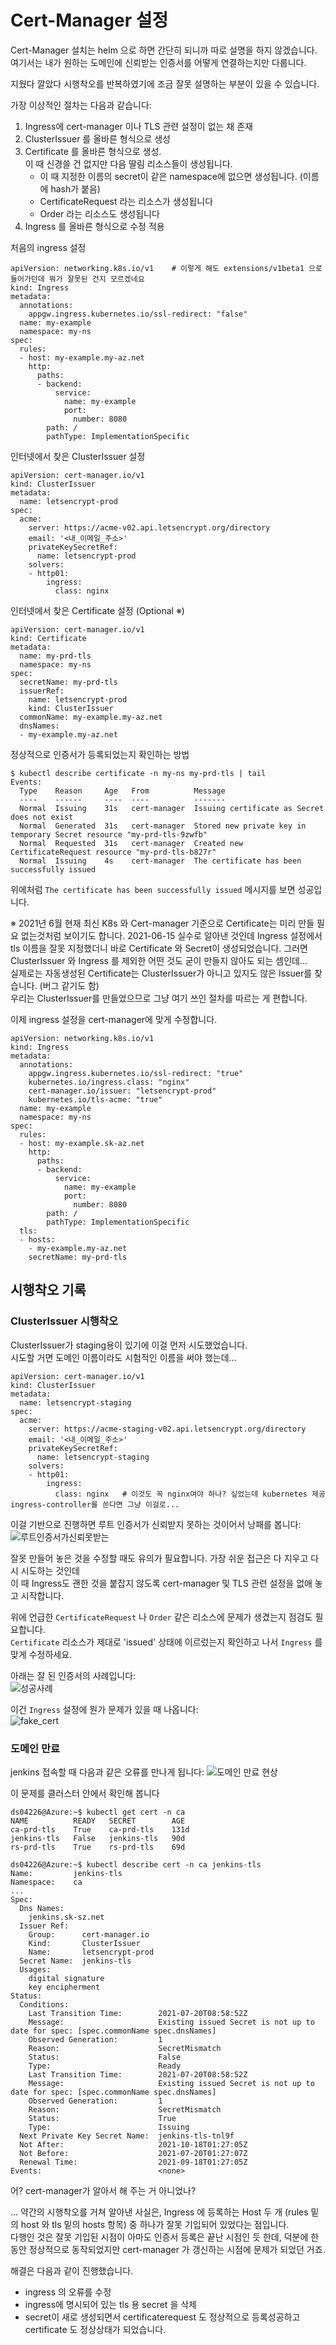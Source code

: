 # Cert-Manager 설정

Cert-Manager 설치는 helm 으로 하면 간단히 되니까 따로 설명을 하지 않겠습니다.  
여기서는 내가 원하는 도메인에 신뢰받는 인증서를 어떻게 연결하는지만 다룹니다.

지웠다 깔았다 시행착오를 반복하였기에 조금 잘못 설명하는 부분이 있을 수 있습니다.

가장 이상적인 절차는 다음과 같습니다:
1. Ingress에 cert-manager 이나 TLS 관련 설정이 없는 채 존재
2. ClusterIssuer 를 올바른 형식으로 생성
3. Certificate 를 올바른 형식으로 생성.  
   이 때 신경쓸 건 없지만 다음 딸림 리소스들이 생성됩니다.
   - 이 때 지정한 이름의 secret이 같은 namespace에 없으면 생성됩니다. (이름에 hash가 붙음) 
   - CertificateRequest 라는 리소스가 생성됩니다
   - Order 라는 리소스도 생성됩니다
4. Ingress 를 올바른 형식으로 수정 적용


처음의 ingress 설정
```
apiVersion: networking.k8s.io/v1    # 이렇게 해도 extensions/v1beta1 으로 들어가던데 뭐가 잘못된 건지 모르겠네요
kind: Ingress
metadata:
  annotations:
    appgw.ingress.kubernetes.io/ssl-redirect: "false"
  name: my-example
  namespace: my-ns
spec:
  rules:
  - host: my-example.my-az.net
    http:
      paths:
      - backend:
          service:
            name: my-example
            port:
              number: 8080
        path: /
        pathType: ImplementationSpecific
```

인터넷에서 찾은 ClusterIssuer 설정
```
apiVersion: cert-manager.io/v1
kind: ClusterIssuer
metadata:
  name: letsencrypt-prod
spec:
  acme:
    server: https://acme-v02.api.letsencrypt.org/directory
    email: '<내_이메일_주소>'
    privateKeySecretRef:
      name: letsencrypt-prod
    solvers:
    - http01:
        ingress:
          class: nginx
```

인터넷에서 찾은 Certificate 설정 (Optional ※)
```
apiVersion: cert-manager.io/v1
kind: Certificate
metadata:
  name: my-prd-tls
  namespace: my-ns
spec:
  secretName: my-prd-tls
  issuerRef:
    name: letsencrypt-prod
    kind: ClusterIssuer
  commonName: my-example.my-az.net
  dnsNames:
  - my-example.my-az.net
```

정상적으로 인증서가 등록되었는지 확인하는 방법
```
$ kubectl describe certificate -n my-ns my-prd-tls | tail
Events:
  Type    Reason     Age   From          Message
  ----    ------     ----  ----          -------
  Normal  Issuing    31s   cert-manager  Issuing certificate as Secret does not exist
  Normal  Generated  31s   cert-manager  Stored new private key in temporary Secret resource "my-prd-tls-9zwfb"
  Normal  Requested  31s   cert-manager  Created new CertificateRequest resource "my-prd-tls-b827r"
  Normal  Issuing    4s    cert-manager  The certificate has been successfully issued
```
위에처럼 `The certificate has been successfully issued` 메시지를 보면 성공입니다.

※ 2021년 6월 현재 최신 K8s 와 Cert-manager 기준으로 Certificate는 미리 만들 필요 없는것처럼 보이기도 합니다.
   2021-06-15 실수로 알아낸 것인데 Ingress 설정에서 tls 이름을 잘못 지정했더니 바로 Certificate 와 Secret이 생성되었습니다.
   그러면 ClusterIssuer 와 Ingress 를 제외한 어떤 것도 굳이 만들지 않아도 되는 셈인데...  
   실제로는 자동생성된 Certificate는 ClusterIssuer가 아니고 있지도 않은 Issuer를 찾습니다. (버그 같기도 함)  
   우리는 ClusterIssuer를 만들었으므로 그냥 여기 쓰인 절차를 따르는 게 편합니다.

이제 ingress 설정을 cert-manager에 맞게 수정합니다.
```
apiVersion: networking.k8s.io/v1
kind: Ingress
metadata:
  annotations:
    appgw.ingress.kubernetes.io/ssl-redirect: "true"
    kubernetes.io/ingress.class: "nginx"
    cert-manager.io/issuer: "letsencrypt-prod"
    kubernetes.io/tls-acme: "true"
  name: my-example
  namespace: my-ns
spec:
  rules:
  - host: my-example.sk-az.net
    http:
      paths:
      - backend:
          service:
            name: my-example
            port:
              number: 8080
        path: /
        pathType: ImplementationSpecific
  tls:
  - hosts:
    - my-example.my-az.net
    secretName: my-prd-tls
```

## 시행착오 기록

### ClusterIssuer 시행착오

ClusterIssuer가 staging용이 있기에 이걸 먼저 시도했었습니다.  
시도할 거면 도메인 이름이라도 시험적인 이름을 써야 했는데...
```
apiVersion: cert-manager.io/v1
kind: ClusterIssuer
metadata:
  name: letsencrypt-staging
spec:
  acme:
    server: https://acme-staging-v02.api.letsencrypt.org/directory
    email: '<내_이메일_주소>'
    privateKeySecretRef:
      name: letsencrypt-staging
    solvers:
    - http01:
        ingress:
          class: nginx   # 이것도 꼭 nginx여야 하나? 싶었는데 kubernetes 제공 ingress-controller를 쓴다면 그냥 이걸로...
```
이걸 기반으로 진행하면 루트 인증서가 신뢰받지 못하는 것이어서 낭패를 봅니다:  
![루트인증서가신뢰못받는](https://github.com/anabaral/azure-etude/blob/master/img/cert-with-tls-wrong.png)

잘못 만들어 놓은 것을 수정할 때도 유의가 필요합니다. 가장 쉬운 접근은 다 지우고 다시 시도하는 것인데  
이 때 Ingress도 괜한 것을 붙잡지 않도록 cert-manager 및 TLS 관련 설정을 없애 놓고 시작합니다.

위에 언급한 `CertificateRequest` 나 `Order` 같은 리소스에 문제가 생겼는지 점검도 필요합니다.  
`Certificate` 리소스가 제대로 'issued' 상태에 이르렀는지 확인하고 나서 `Ingress` 를 맞게 수정하세요.

아래는 잘 된 인증서의 사례입니다:  
![성공사례](https://github.com/anabaral/azure-etude/blob/master/img/cert-with-tls-valid.png)

이건 `Ingress` 설정에 뭔가 문제가 있을 때 나옵니다:  
![fake_cert](https://github.com/anabaral/azure-etude/blob/master/img/cert-without-tls-wrong.png)


### 도메인 만료

jenkins 접속할 때 다음과 같은 오류를 만나게 됩니다:
![도메인 만료 현상](./img/certmanager-domain-expired-01.png)

이 문제를 클러스터 안에서 확인해 봅니다
```
ds04226@Azure:~$ kubectl get cert -n ca
NAME          READY   SECRET        AGE
ca-prd-tls    True    ca-prd-tls    131d
jenkins-tls   False   jenkins-tls   90d
rs-prd-tls    True    rs-prd-tls    69d

ds04226@Azure:~$ kubectl describe cert -n ca jenkins-tls
Name:         jenkins-tls
Namespace:    ca
...
Spec:
  Dns Names:
    jenkins.sk-sz.net
  Issuer Ref:
    Group:      cert-manager.io
    Kind:       ClusterIssuer
    Name:       letsencrypt-prod
  Secret Name:  jenkins-tls
  Usages:
    digital signature
    key encipherment
Status:
  Conditions:
    Last Transition Time:        2021-07-20T08:58:52Z
    Message:                     Existing issued Secret is not up to date for spec: [spec.commonName spec.dnsNames]
    Observed Generation:         1
    Reason:                      SecretMismatch
    Status:                      False
    Type:                        Ready
    Last Transition Time:        2021-07-20T08:58:52Z
    Message:                     Existing issued Secret is not up to date for spec: [spec.commonName spec.dnsNames]
    Observed Generation:         1
    Reason:                      SecretMismatch
    Status:                      True
    Type:                        Issuing
  Next Private Key Secret Name:  jenkins-tls-tnl9f
  Not After:                     2021-10-18T01:27:05Z
  Not Before:                    2021-07-20T01:27:07Z
  Renewal Time:                  2021-09-18T01:27:05Z
Events:                          <none>
```

어? cert-manager가 알아서 해 주는 거 아니었나?

... 약간의 시행착오를 거쳐 알아낸 사실은, Ingress 에 등록하는 Host 두 개 (rules 밑의 host 와 tls 밑의 hosts 항목) 중 하나가 잘못 기입되어 있었다는 점입니다.  
다행인 것은 잘못 기입된 시점이 아마도 인증서 등록은 끝난 시점인 듯 한데, 덕분에 한동안 정상적으로 동작되었지만 cert-manager 가 갱신하는 시점에
문제가 되었던 거죠.

해결은 다음과 같이 진행했습니다.
- ingress 의 오류를 수정
- ingress에 명시되어 있는 tls 용 secret 을 삭제
- secret이 새로 생성되면서 certificaterequest 도 정상적으로 등록성공하고 certificate 도 정상상태가 되었습니다.






